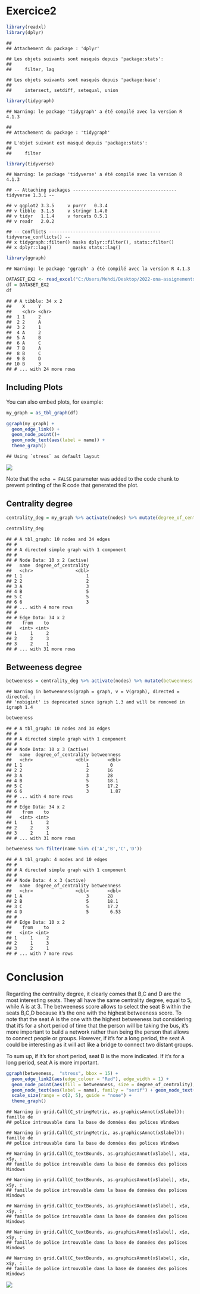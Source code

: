 Exercice2
================

``` r
library(readxl)
library(dplyr)
```

    ## 
    ## Attachement du package : 'dplyr'

    ## Les objets suivants sont masqués depuis 'package:stats':
    ## 
    ##     filter, lag

    ## Les objets suivants sont masqués depuis 'package:base':
    ## 
    ##     intersect, setdiff, setequal, union

``` r
library(tidygraph)
```

    ## Warning: le package 'tidygraph' a été compilé avec la version R 4.1.3

    ## 
    ## Attachement du package : 'tidygraph'

    ## L'objet suivant est masqué depuis 'package:stats':
    ## 
    ##     filter

``` r
library(tidyverse)
```

    ## Warning: le package 'tidyverse' a été compilé avec la version R 4.1.3

    ## -- Attaching packages --------------------------------------- tidyverse 1.3.1 --

    ## v ggplot2 3.3.5     v purrr   0.3.4
    ## v tibble  3.1.5     v stringr 1.4.0
    ## v tidyr   1.1.4     v forcats 0.5.1
    ## v readr   2.0.2

    ## -- Conflicts ------------------------------------------ tidyverse_conflicts() --
    ## x tidygraph::filter() masks dplyr::filter(), stats::filter()
    ## x dplyr::lag()        masks stats::lag()

``` r
library(ggraph)
```

    ## Warning: le package 'ggraph' a été compilé avec la version R 4.1.3

``` r
DATASET_EX2 <- read_excel("C:/Users/Mehdi/Desktop/2022-ona-assignements/EX2/DATASET_EX2.xlsx")
df = DATASET_EX2
df
```

    ## # A tibble: 34 x 2
    ##    X     Y    
    ##    <chr> <chr>
    ##  1 1     2    
    ##  2 2     A    
    ##  3 2     1    
    ##  4 A     2    
    ##  5 A     B    
    ##  6 A     C    
    ##  7 B     A    
    ##  8 B     C    
    ##  9 B     D    
    ## 10 B     3    
    ## # ... with 24 more rows

## Including Plots

You can also embed plots, for example:

``` r
my_graph = as_tbl_graph(df)

ggraph(my_graph) + 
  geom_edge_link() + 
  geom_node_point()+
  geom_node_text(aes(label = name)) +
  theme_graph()
```

    ## Using `stress` as default layout

![](exercie2_files/figure-gfm/unnamed-chunk-2-1.png)<!-- -->

Note that the `echo = FALSE` parameter was added to the code chunk to
prevent printing of the R code that generated the plot.

## Centrality degree

``` r
centrality_deg = my_graph %>% activate(nodes) %>% mutate(degree_of_centrality = centrality_degree())

centrality_deg
```

    ## # A tbl_graph: 10 nodes and 34 edges
    ## #
    ## # A directed simple graph with 1 component
    ## #
    ## # Node Data: 10 x 2 (active)
    ##   name  degree_of_centrality
    ##   <chr>                <dbl>
    ## 1 1                        1
    ## 2 2                        2
    ## 3 A                        3
    ## 4 B                        5
    ## 5 C                        5
    ## 6 6                        3
    ## # ... with 4 more rows
    ## #
    ## # Edge Data: 34 x 2
    ##    from    to
    ##   <int> <int>
    ## 1     1     2
    ## 2     2     3
    ## 3     2     1
    ## # ... with 31 more rows

## Betweeness degree

``` r
betweeness = centrality_deg %>% activate(nodes) %>% mutate(betweenness = centrality_betweenness())
```

    ## Warning in betweenness(graph = graph, v = V(graph), directed = directed, :
    ## 'nobigint' is deprecated since igraph 1.3 and will be removed in igraph 1.4

``` r
betweeness
```

    ## # A tbl_graph: 10 nodes and 34 edges
    ## #
    ## # A directed simple graph with 1 component
    ## #
    ## # Node Data: 10 x 3 (active)
    ##   name  degree_of_centrality betweenness
    ##   <chr>                <dbl>       <dbl>
    ## 1 1                        1        0   
    ## 2 2                        2       16   
    ## 3 A                        3       28   
    ## 4 B                        5       18.1 
    ## 5 C                        5       17.2 
    ## 6 6                        3        1.87
    ## # ... with 4 more rows
    ## #
    ## # Edge Data: 34 x 2
    ##    from    to
    ##   <int> <int>
    ## 1     1     2
    ## 2     2     3
    ## 3     2     1
    ## # ... with 31 more rows

``` r
betweeness %>% filter(name %in% c('A','B','C','D'))
```

    ## # A tbl_graph: 4 nodes and 10 edges
    ## #
    ## # A directed simple graph with 1 component
    ## #
    ## # Node Data: 4 x 3 (active)
    ##   name  degree_of_centrality betweenness
    ##   <chr>                <dbl>       <dbl>
    ## 1 A                        3       28   
    ## 2 B                        5       18.1 
    ## 3 C                        5       17.2 
    ## 4 D                        5        6.53
    ## #
    ## # Edge Data: 10 x 2
    ##    from    to
    ##   <int> <int>
    ## 1     1     2
    ## 2     1     3
    ## 3     2     1
    ## # ... with 7 more rows

# Conclusion

Regarding the centrality degree, it clearly comes that B,C and D are the
most interesting seats. They all have the same centrality degree, equal
to 5, while A is at 3. The betweeness score allows to select the seat B
within the seats B,C,D because it’s the one with the highest betweeness
score. To note that the seat A is the one with the highest betweeness
but considering that it’s for a short period of time that the person
will be taking the bus, it’s more important to build a network rather
than being the person that allows to connect people or groups. However,
if it’s for a long period, the seat A could be interesting as it will
act like a bridge to connect two distant groups.

To sum up, if it’s for short period, seat B is the more indicated. If
it’s for a long period, seat A is more important.

``` r
ggraph(betweeness,  "stress", bbox = 15) +
  geom_edge_link2(aes(edge_colour = "Red"), edge_width = 1) +
  geom_node_point(aes(fill = betweenness, size = degree_of_centrality), shape = 22) +
  geom_node_text(aes(label = name), family = "serif") + geom_node_text(aes(label = degree_of_centrality), repel = TRUE) +
  scale_size(range = c(2, 5), guide = "none") +
  theme_graph() 
```

    ## Warning in grid.Call(C_stringMetric, as.graphicsAnnot(x$label)): famille de
    ## police introuvable dans la base de données des polices Windows

    ## Warning in grid.Call(C_stringMetric, as.graphicsAnnot(x$label)): famille de
    ## police introuvable dans la base de données des polices Windows

    ## Warning in grid.Call(C_textBounds, as.graphicsAnnot(x$label), x$x, x$y, :
    ## famille de police introuvable dans la base de données des polices Windows

    ## Warning in grid.Call(C_textBounds, as.graphicsAnnot(x$label), x$x, x$y, :
    ## famille de police introuvable dans la base de données des polices Windows

    ## Warning in grid.Call(C_textBounds, as.graphicsAnnot(x$label), x$x, x$y, :
    ## famille de police introuvable dans la base de données des polices Windows

    ## Warning in grid.Call(C_textBounds, as.graphicsAnnot(x$label), x$x, x$y, :
    ## famille de police introuvable dans la base de données des polices Windows

    ## Warning in grid.Call(C_textBounds, as.graphicsAnnot(x$label), x$x, x$y, :
    ## famille de police introuvable dans la base de données des polices Windows

![](exercie2_files/figure-gfm/unnamed-chunk-6-1.png)<!-- -->
